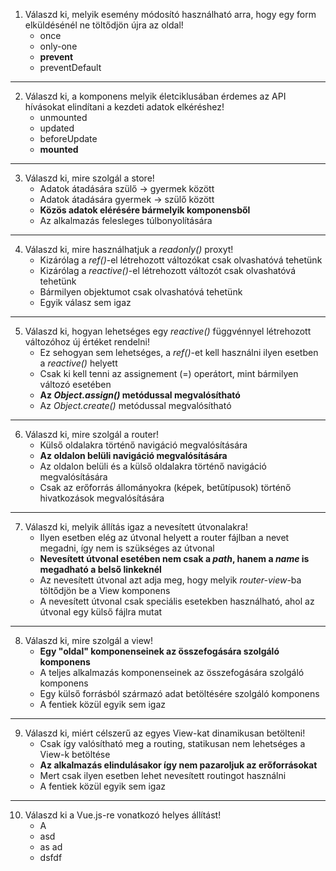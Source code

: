 1. Válaszd ki, melyik esemény módosító használható arra, hogy egy form elküldésénél ne töltődjön újra az oldal!
   - once
   - only-one
   - **prevent**
   - preventDefault

---

2.  Válaszd ki, a komponens melyik életciklusában érdemes az API hívásokat elindítani a kezdeti adatok elkéréshez!
    - unmounted
    - updated
    - beforeUpdate
    - **mounted**

---

3. Válaszd ki, mire szolgál a store!
   - Adatok átadására szülő -> gyermek között
   - Adatok átadására gyermek -> szülő között
   - **Közös adatok elérésére bármelyik komponensből**
   - Az alkalmazás felesleges túlbonyolítására

---

4. Válaszd ki, mire használhatjuk a _readonly()_ proxyt!
   - Kizárólag a _ref()_-el létrehozott változókat csak olvashatóvá tehetünk
   - Kizárólag a _reactive()_-el létrehozott változót csak olvashatóvá tehetünk
   - Bármilyen objektumot csak olvashatóvá tehetünk
   - Egyik válasz sem igaz

---

5. Válaszd ki, hogyan lehetséges egy _reactive()_ függvénnyel létrehozott változóhoz új értéket rendelni!
   - Ez sehogyan sem lehetséges, a _ref()_-et kell használni ilyen esetben a _reactive()_ helyett
   - Csak ki kell tenni az assignement (=) operátort, mint bármilyen változó esetében
   - **Az _Object.assign()_ metódussal megvalósítható**
   - Az _Object.create()_ metódussal megvalósítható

---

6. Válaszd ki, mire szolgál a router!
   - Külső oldalakra történő navigáció megvalósítására
   - **Az oldalon belüli navigáció megvalósítására**
   - Az oldalon belüli és a külső oldalakra történő navigáció megvalósítására
   - Csak az erőforrás állományokra (képek, betűtípusok) történő hivatkozások megvalósítására

---

7. Válaszd ki, melyik állítás igaz a nevesített útvonalakra!
   - Ilyen esetben elég az útvonal helyett a router fájlban a nevet megadni, így nem is szükséges az útvonal
   - **Nevesített útvonal esetében nem csak a _path_, hanem a _name_ is megadható a belső linkeknél**
   - Az nevesített útvonal azt adja meg, hogy melyik _router-view_-ba töltődjön be a View komponens
   - A nevesített útvonal csak speciális esetekben használható, ahol az útvonal egy külső fájlra mutat

---

8. Válaszd ki, mire szolgál a view!
   - **Egy "oldal" komponenseinek az összefogására szolgáló komponens**
   - A teljes alkalmazás komponenseinek az összefogására szolgáló komponens
   - Egy külső forrásból származó adat betöltésére szolgáló komponens
   - A fentiek közül egyik sem igaz

---

9. Válaszd ki, miért célszerű az egyes View-kat dinamikusan betölteni!
   - Csak így valósítható meg a routing, statikusan nem lehetséges a View-k betöltése
   - **Az alkalmazás elindulásakor így nem pazaroljuk az erőforrásokat**
   - Mert csak ilyen esetben lehet nevesített routingot használni
   - A fentiek közül egyik sem igaz

---

10. Válaszd ki a Vue.js-re vonatkozó helyes állítást!
    - A 
    - asd
    - as ad
    - dsfdf
